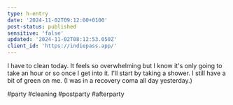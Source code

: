 ```yaml
---
type: h-entry
date: '2024-11-02T09:12:00+0100'
post-status: published
sensitive: 'false'
updated: '2024-11-02T08:12:53.050Z'
client_id: 'https://indiepass.app/'
---
```

I have to clean today. It feels so overwhelming but I know it's only going to take an hour or so once I get into it. I'll start by taking a shower. I still have a bit of green on me. (I was in a recovery coma all day yesterday.)

#party #cleaning #postparty #afterparty
